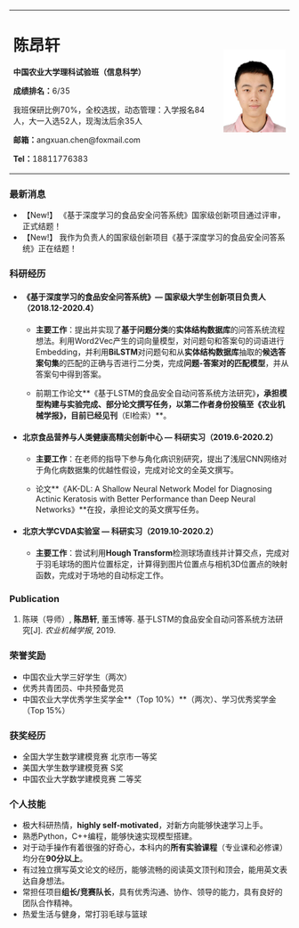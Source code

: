 <table border="0">
  <tr>
    <td width="75%">
      <h1>陈昂轩</h1>
      <p><b>中国农业大学理科试验班（信息科学）</b></p>
      <p><b>成绩排名：</b>6/35</p>
      <p>我班保研比例70%，全校选拔，动态管理：入学报名84人，大一入选52人，现淘汰后余35人</p>
      <p><b>邮箱：</b>angxuan.chen@foxmail.com</p>
      <p><b>Tel：</b>18811776383</p>
    </td>
    <td width="25%">
      <img src="/me.jpg" width="100%">
    </td>
  </tr>
</table>

### 最新消息
- 【New!】 《基于深度学习的食品安全问答系统》国家级创新项目通过评审，正式结题！
- 【New!】 我作为负责人的国家级创新项目《基于深度学习的食品安全问答系统》正在结题！

### 科研经历
- #### 《基于深度学习的食品安全问答系统》— 国家级大学生创新项目负责人（2018.12-2020.4）
  - **主要工作**：提出并实现了**基于问题分类**的**实体结构数据库**的问答系统流程想法。利用Word2Vec产生的词向量模型，对问题句和答案句的词语进行Embedding，并利用**BiLSTM**对问题句和从**实体结构数据库**抽取的**候选答案句集**的匹配的正确与否进行二分类，完成**问题-答案对的匹配模型**，并从答案句中得到答案。


  - 前期工作论文**《基于LSTM的食品安全自动问答系统方法研究》**，承担模型构建与实验完成、部分论文撰写任务，以第二作者身份投稿至《农业机械学报》，目前已经见刊**（EI检索）**。
  
  
- #### 北京食品营养与人类健康高精尖创新中心 — 科研实习（2019.6-2020.2）
  - **主要工作**：在老师的指导下参与角化病识别研究，提出了浅层CNN网络对于角化病数据集的优越性假设，完成对论文的全英文撰写。


  - 论文**《AK-DL: A Shallow Neural Network Model for Diagnosing Actinic Keratosis with Better Performance than Deep Neural Networks》**在投，承担论文的英文撰写任务。
  
  
- #### 北京大学CVDA实验室 — 科研实习（2019.10-2020.2）
  - **主要工作**：尝试利用**Hough Transform**检测球场直线并计算交点，完成对于羽毛球场的图片位置标定，计算得到图片位置点与相机3D位置点的映射函数，完成对于场地的自动标定工作。

### Publication
1. 陈瑛（导师）, **陈昂轩**, 董玉博等. 基于LSTM的食品安全自动问答系统方法研究[J]. *农业机械学报*, 2019.

### 荣誉奖励
- 中国农业大学三好学生（两次）
- 优秀共青团员、中共预备党员
- 中国农业大学优秀学生奖学金**（Top 10%）**（两次）、学习优秀奖学金（Top 15%）

### 获奖经历
- 全国大学生数学建模竞赛  北京市一等奖
- 美国大学生数学建模竞赛  S奖
- 中国农业大学数学建模竞赛 二等奖

### 个人技能
- 极大科研热情，**highly self-motivated**，对新方向能够快速学习上手。
- 熟悉Python，C++编程，能够快速实现模型搭建。
- 对于动手操作有着很强的好奇心，本科内的**所有实验课程**（专业课和必修课）均分在**90分以上**。
- 有过独立撰写英文论文的经历，能够流畅的阅读英文顶刊和顶会，能用英文表达自身想法。
- 常担任项目**组长/竞赛队长**，具有优秀沟通、协作、领导的能力，具有良好的团队合作精神。
- 热爱生活与健身，常打羽毛球与篮球
